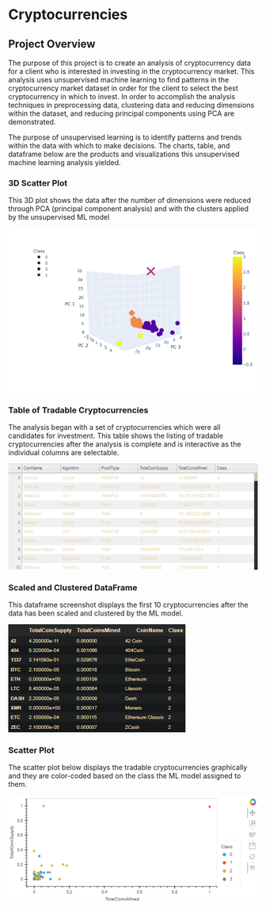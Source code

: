 # Cryptocurrencies

## Project Overview
The purpose of this project is to create an analysis of cryptocurrency data for a client who is interested in investing in the cryptocurrency market.  This analysis uses unsupervised machine learning to find patterns in the cryptocurrency market dataset in order for the client to select the best cryptocurrency in which to invest.  In order to accomplish the analysis techniques in preprocessing data, clustering data and reducing dimensions within the dataset, and reducing principal components using PCA are demonstrated.

The purpose of unsupervised learning is to identify patterns and trends within the data with which to make decisions.  The charts, table, and dataframe below are the products and visualizations this unsupervised machine learning analysis yielded.

### 3D Scatter Plot 

This 3D plot shows the data after the number of dimensions were reduced through PCA (principal component analysis) and with the clusters applied by the unsupervised ML model

![shot1](https://github.com/mewers2/Cryptocurrencies/blob/main/Resources/shot1.png)

### Table of Tradable Cryptocurrencies

The analysis began with a set of cryptocurrencies which were all candidates for investment.  This table shows the listing of tradable cryptocurrencies after the analysis is complete and is interactive as the individual columns are selectable.

![shot2](https://github.com/mewers2/Cryptocurrencies/blob/main/Resources/shot2.png)

### Scaled and Clustered DataFrame

This dataframe screenshot displays the first 10 cryptocurrencies after the data has been scaled and clustered by the ML model.

![shot3](https://github.com/mewers2/Cryptocurrencies/blob/main/Resources/shot3.png)

### Scatter Plot

The scatter plot below displays the tradable cryptocurrencies graphically and they are color-coded based on the class the ML model assigned to them.

![shot4](https://github.com/mewers2/Cryptocurrencies/blob/main/Resources/shot4.png)
